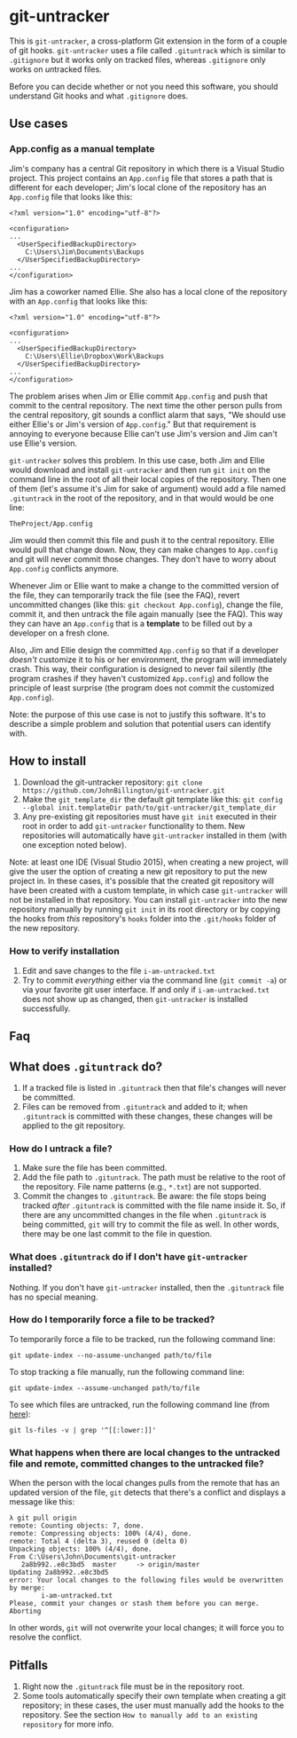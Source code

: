 # git-untracker

This is `git-untracker`, a cross-platform Git extension in the form of a couple of git hooks. `git-untracker` uses a file called `.gituntrack` which is similar to `.gitignore` but it works only on tracked files, whereas `.gitignore` only works on *un*tracked files.

Before you can decide whether or not you need this software, you should understand Git hooks and what `.gitignore` does.

## Use cases

### App.config as a manual template

Jim's company has a central Git repository in which there is a Visual Studio project. This project contains an `App.config` file that stores a path that is different for each developer; Jim's local clone of the repository has an `App.config` file that looks like this:

    <?xml version="1.0" encoding="utf-8"?>

    <configuration>
    ...
      <UserSpecifiedBackupDirectory>
        C:\Users\Jim\Documents\Backups
      </UserSpecifiedBackupDirectory>
    ...
    </configuration>

Jim has a coworker named Ellie. She also has a local clone of the repository with an `App.config` that looks like this:

    <?xml version="1.0" encoding="utf-8"?>

    <configuration>
    ...
      <UserSpecifiedBackupDirectory>
        C:\Users\Ellie\Dropbox\Work\Backups
      </UserSpecifiedBackupDirectory>
    ...
    </configuration>

The problem arises when Jim or Ellie commit `App.config` and push that commit to the central repository. The next time the other person pulls from the central repository, git sounds a conflict alarm that says, "We should use either Ellie's or Jim's version of `App.config`." But that requirement is annoying to everyone because Ellie can't use Jim's version and Jim can't use Ellie's version.

`git-untracker` solves this problem. In this use case, both Jim and Ellie would download and install `git-untracker` and then run `git init` on the command line in the root of all their local copies of the repository. Then one of them (let's assume it's Jim for sake of argument) would add a file named `.gituntrack` in the root of the repository, and in that would would be one line:

    TheProject/App.config

Jim would then commit this file and push it to the central repository. Ellie would pull that change down. Now, they can make changes to `App.config` and git will never commit those changes. They don't have to worry about `App.config` conflicts anymore.

Whenever Jim or Ellie want to make a change to the committed version of the file, they can temporarily track the file (see the FAQ), revert uncommitted changes (like this: `git checkout App.config`), change the file, commit it, and then untrack the file again manually (see the FAQ). This way they can have an `App.config` that is a **template** to be filled out by a developer on a fresh clone.

Also, Jim and Ellie design the committed `App.config` so that if a developer *doesn't* customize it to his or her environment, the program will immediately crash. This way, their configuration is designed to never fail silently (the program crashes if they haven't customized `App.config`) and follow the principle of least surprise (the program does not commit the customized `App.config`).

Note: the purpose of this use case is not to justify this software. It's to describe a simple problem and solution that potential users can identify with.

## How to install

1. Download the git-untracker repository: `git clone https://github.com/JohnBillington/git-untracker.git`
2. Make the `git_template_dir` the default git template like this: `git config --global init.templateDir path/to/git-untracker/git_template_dir`
3. Any pre-existing git repositories must have `git init` executed in their root in order to add `git-untracker` functionality to them. New repositories will automatically have `git-untracker` installed in them (with one exception noted below).

Note: at least one IDE (Visual Studio 2015), when creating a new project, will give the user the option of creating a new git repository to put the new project in. In these cases, it's possible that the created git repository will have been created with a custom template, in which case `git-untracker` will not be installed in that repository. You can install `git-untracker` into the new repository manually by running `git init` in its root directory or by copying the hooks from *this* repository's `hooks` folder into the `.git/hooks` folder of the new repository.

### How to verify installation

1. Edit and save changes to the file `i-am-untracked.txt`
2. Try to commit *everything* either via the command line (`git commit -a`) or via your favorite git user interface. If and only if `i-am-untracked.txt` does not show up as changed, then `git-untracker` is installed successfully.

## Faq

## What does `.gituntrack` do?

1. If a tracked file is listed in `.gituntrack` then that file's changes will never be committed.
2. Files can be removed from `.gituntrack` and added to it; when `.gituntrack` is committed with these changes, these changes will be applied to the git repository.

### How do I untrack a file?

1. Make sure the file has been committed.
2. Add the file path to `.gituntrack`. The path must be relative to the root of the repository. File name patterns (e.g., `*.txt`) are not supported.
3. Commit the changes to `.gituntrack`. Be aware: the file stops being tracked *after* `.gituntrack` is committed with the file name inside it. So, if there are any uncommitted changes in the file when `.gituntrack` is being committed, `git` will try to commit the file as well. In other words, there may be one last commit to the file in question.

### What does `.gituntrack` do if I don't have `git-untracker` installed?

Nothing. If you don't have `git-untracker` installed, then the `.gituntrack` file has no special meaning.

### How do I temporarily force a file to be tracked?

To temporarily force a file to be tracked, run the following command line:

    git update-index --no-assume-unchanged path/to/file

To stop tracking a file manually, run the following command line:

    git update-index --assume-unchanged path/to/file

To see which files are untracked, run the following command line (from [here](http://stackoverflow.com/a/2363495/4995014)):

    git ls-files -v | grep '^[[:lower:]]'

### What happens when there are local changes to the untracked file and remote, committed changes to the untracked file?

When the person with the local changes pulls from the remote that has an updated version of the file, `git` detects that there's a conflict and displays a message like this:

    λ git pull origin
    remote: Counting objects: 7, done.
    remote: Compressing objects: 100% (4/4), done.
    remote: Total 4 (delta 3), reused 0 (delta 0)
    Unpacking objects: 100% (4/4), done.
    From C:\Users\John\Documents\git-untracker
       2a8b992..e8c3bd5  master     -> origin/master
    Updating 2a8b992..e8c3bd5
    error: Your local changes to the following files would be overwritten by merge:
            i-am-untracked.txt
    Please, commit your changes or stash them before you can merge.
    Aborting

In other words, `git` will not overwrite your local changes; it will force you to resolve the conflict.

## Pitfalls

1. Right now the `.gituntrack` file must be in the repository root.
2. Some tools automatically specify their own template when creating a git repository; in these cases, the user must manually add the hooks to the repository. See the section `How to manually add to an existing repository` for more info.